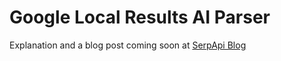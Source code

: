 # Google Local Results AI Parser

Explanation and a blog post coming soon at [SerpApi Blog](https://serpapi.com/blog)
